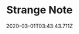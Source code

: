 ---
templateKey: blog-post
featuredpost: false
date: 2020-03-01T03:43:43.711Z
featuredimage: /img/quest_bg3.png
imgBg: quest_bg3
title: Strange Note
description: You found a note barely legible asking you to bring "may-pal serrup" to the "seecrit wuds".
reward: Bear's Knowledge
tags:
  - Mail
  - after reading Secret Note #23 Enter the Secret Woods between 6am and 7pm with Maple Syrup in inventory to trigger a cutscene.
---